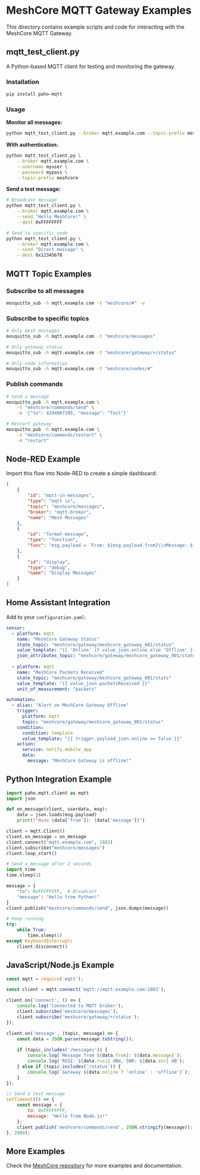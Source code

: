 # MeshCore MQTT Gateway Examples

This directory contains example scripts and code for interacting with the MeshCore MQTT Gateway.

## mqtt_test_client.py

A Python-based MQTT client for testing and monitoring the gateway.

### Installation

```bash
pip install paho-mqtt
```

### Usage

**Monitor all messages:**
```bash
python mqtt_test_client.py --broker mqtt.example.com --topic-prefix meshcore
```

**With authentication:**
```bash
python mqtt_test_client.py \
    --broker mqtt.example.com \
    --username myuser \
    --password mypass \
    --topic-prefix meshcore
```

**Send a test message:**
```bash
# Broadcast message
python mqtt_test_client.py \
    --broker mqtt.example.com \
    --send "Hello MeshCore!" \
    --dest 0xFFFFFFFF

# Send to specific node
python mqtt_test_client.py \
    --broker mqtt.example.com \
    --send "Direct message" \
    --dest 0x12345678
```

## MQTT Topic Examples

### Subscribe to all messages
```bash
mosquitto_sub -h mqtt.example.com -t "meshcore/#" -v
```

### Subscribe to specific topics
```bash
# Only mesh messages
mosquitto_sub -h mqtt.example.com -t "meshcore/messages"

# Only gateway status
mosquitto_sub -h mqtt.example.com -t "meshcore/gateway/+/status"

# Only node information
mosquitto_sub -h mqtt.example.com -t "meshcore/nodes/#"
```

### Publish commands
```bash
# Send a message
mosquitto_pub -h mqtt.example.com \
    -t "meshcore/commands/send" \
    -m '{"to": 4294967295, "message": "Test"}'

# Restart gateway
mosquitto_pub -h mqtt.example.com \
    -t "meshcore/commands/restart" \
    -m "restart"
```

## Node-RED Example

Import this flow into Node-RED to create a simple dashboard:

```json
[
    {
        "id": "mqtt-in-messages",
        "type": "mqtt in",
        "topic": "meshcore/messages",
        "broker": "mqtt-broker",
        "name": "Mesh Messages"
    },
    {
        "id": "format-message",
        "type": "function",
        "func": "msg.payload = `From: ${msg.payload.from}\\nMessage: ${msg.payload.message}\\nRSSI: ${msg.payload.rssi}`;\\nreturn msg;"
    },
    {
        "id": "display",
        "type": "debug",
        "name": "Display Messages"
    }
]
```

## Home Assistant Integration

Add to your `configuration.yaml`:

```yaml
sensor:
  - platform: mqtt
    name: "MeshCore Gateway Status"
    state_topic: "meshcore/gateway/meshcore_gateway_001/status"
    value_template: "{{ 'Online' if value_json.online else 'Offline' }}"
    json_attributes_topic: "meshcore/gateway/meshcore_gateway_001/status"
    
  - platform: mqtt
    name: "MeshCore Packets Received"
    state_topic: "meshcore/gateway/meshcore_gateway_001/stats"
    value_template: "{{ value_json.packetsReceived }}"
    unit_of_measurement: "packets"

automation:
  - alias: "Alert on MeshCore Gateway Offline"
    trigger:
      platform: mqtt
      topic: "meshcore/gateway/meshcore_gateway_001/status"
    condition:
      condition: template
      value_template: "{{ trigger.payload_json.online == false }}"
    action:
      service: notify.mobile_app
      data:
        message: "MeshCore Gateway is offline!"
```

## Python Integration Example

```python
import paho.mqtt.client as mqtt
import json

def on_message(client, userdata, msg):
    data = json.loads(msg.payload)
    print(f"Node {data['from']}: {data['message']}")

client = mqtt.Client()
client.on_message = on_message
client.connect("mqtt.example.com", 1883)
client.subscribe("meshcore/messages")
client.loop_start()

# Send a message after 2 seconds
import time
time.sleep(2)

message = {
    "to": 0xFFFFFFFF,  # Broadcast
    "message": "Hello from Python!"
}
client.publish("meshcore/commands/send", json.dumps(message))

# Keep running
try:
    while True:
        time.sleep(1)
except KeyboardInterrupt:
    client.disconnect()
```

## JavaScript/Node.js Example

```javascript
const mqtt = require('mqtt');

const client = mqtt.connect('mqtt://mqtt.example.com:1883');

client.on('connect', () => {
    console.log('Connected to MQTT broker');
    client.subscribe('meshcore/messages');
    client.subscribe('meshcore/gateway/+/status');
});

client.on('message', (topic, message) => {
    const data = JSON.parse(message.toString());
    
    if (topic.includes('/messages')) {
        console.log(`Message from ${data.from}: ${data.message}`);
        console.log(`RSSI: ${data.rssi} dBm, SNR: ${data.snr} dB`);
    } else if (topic.includes('/status')) {
        console.log(`Gateway ${data.online ? 'online' : 'offline'}`);
    }
});

// Send a test message
setTimeout(() => {
    const message = {
        to: 0xFFFFFFFF,
        message: "Hello from Node.js!"
    };
    client.publish('meshcore/commands/send', JSON.stringify(message));
}, 2000);
```

## More Examples

Check the [MeshCore repository](https://github.com/meshcore-dev/MeshCore) for more examples and documentation.

